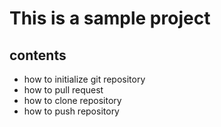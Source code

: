 # This is a sample project

## contents
* how to initialize git repository
* how to pull request
* how to clone repository
* how to push repository

